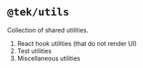 # `@tek/utils`

Collection of shared utilities.

1. React hook utilities (that do not render UI)
2. Test utilities
3. Miscellaneous utilities
